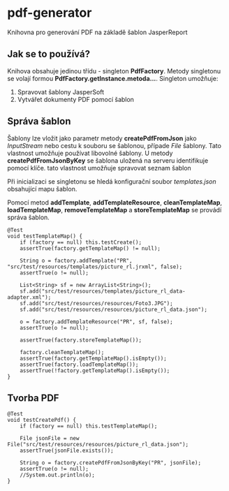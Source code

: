 # pdf-generator

Knihovna pro generování PDF na základě šablon JasperReport

## Jak se to používá?
Knihova obsahuje jedinou třídu - singleton **PdfFactory**. Metody singletonu se volají formou **PdfFactory.getInstance.metoda...**. Singleton  umožňuje:

1. Spravovat šablony JasperSoft
2. Vytvářet dokumenty PDF pomocí šablon

## Správa šablon
Šablony lze vložit jako parametr metody **createPdfFromJson**  jako *InputStream* nebo cestu k souboru se šablonou, případe *File* šablony.  Tato vlastnost umožňuje používat libovolné šablony.
U metody **createPdfFromJsonByKey** se šablona uložená na serveru identifikuje pomocí klíče. tato vlastnost umožňuje spravovat seznam šablon

Při inicializaci se singletonu se hledá konfigurační soubor *templates.json* obsahující mapu šablon.

Pomocí metod **addTemplate**, **addTemplateResource**, **cleanTemplateMap**, **loadTemplateMap**, **removeTemplateMap** a **storeTemplateMap** se provádí správa šablon.

	@Test
	void testTemplateMap() {
		if (factory == null) this.testCreate();
		assertTrue(factory.getTemplateMap() != null);
		
		String o = factory.addTemplate("PR", "src/test/resources/templates/picture_rl.jrxml", false);
		assertTrue(o != null);
		
		List<String> sf = new ArrayList<String>();
		sf.add("src/test/resources/templates/picture_rl_data-adapter.xml");
		sf.add("src/test/resources/resources/Foto3.JPG");
		sf.add("src/test/resources/resources/picture_rl_data.json");
		
		o = factory.addTemplateResource("PR", sf, false);
		assertTrue(o != null);
		
		assertTrue(factory.storeTemplateMap());
		
		factory.cleanTemplateMap();
		assertTrue(factory.getTemplateMap().isEmpty());
		assertTrue(factory.loadTemplateMap());
		assertTrue(!factory.getTemplateMap().isEmpty());
	}

## Tvorba PDF

	@Test
	void testCreatePdf() {
		if (factory == null) this.testTemplateMap();
		
		File jsonFile = new File("src/test/resources/resources/picture_rl_data.json");
		assertTrue(jsonFile.exists());
		
		String o = factory.createPdfFromJsonByKey("PR", jsonFile); 
		assertTrue(o != null);
		//System.out.println(o);
	}
